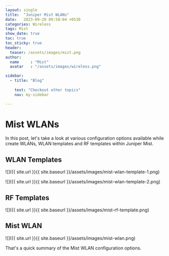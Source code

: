 ```yaml
---
layout: single
title:  "Juniper Mist WLANs"
date:   2023-09-20 09:58:04 +0530
categories: Wireless
tags: Mist
show_date: true
toc: true
toc_sticky: true
header:
  teaser: /assets/images/mist.png
author:
  name     : "Mist"
  avatar   : "/assets/images/wireless.png"

sidebar:
  - title: "Blog"
   
    text: "Checkout other topics"
    nav: my-sidebar

---
```


# Mist WLANs
In this post, let's take a look at various configuration options available while create WLANs, WLAN templates and RF templates within Juniper Mist.

## WLAN Templates

![]({{ site.url }}{{ site.baseurl }}/assets/images/mist-wlan-template-1.png)

![]({{ site.url }}{{ site.baseurl }}/assets/images/mist-wlan-template-2.png)

## RF Templates

![]({{ site.url }}{{ site.baseurl }}/assets/images/mist-rf-template.png)

## Mist WLAN

![]({{ site.url }}{{ site.baseurl }}/assets/images/mist-wlan.png) 

That's a quick summary of the Mist WLAN configuration options.



